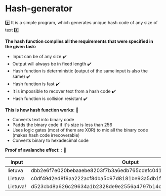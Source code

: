 # Hash-generator

:hash: It is a simple program, which generates unique hash code of any size of text :hash:

**The hash function complies all the requirements that were specified in the given task:**
* Input can be of any size  :heavy_check_mark:
* Output will always be in fixed length  :heavy_check_mark:
* Hash function is deterministic (output of the same input is also the same)  :heavy_check_mark:
* Hash function is fast  :heavy_check_mark:
* It is impossible to recover text from a hash code  :heavy_check_mark:
* Hash function is collision resistant  :heavy_check_mark:

**This is how hash function works:** :snail:

* Converts text into binary code
* Padds the binary code if it's size is less than 256
* Uses logic gates (most of them are XOR) to mix all the binary code (makes hash code irrecoverable)
* Converts binary to hexadecimal code

**Proof of avalanche effect:** : :volcano:

|   Input    |                         Output                                     |
|------------|--------------------------------------------------------------------|
|  lietuva   |  dbb2e6f7e020bebaaebe8203f7b3a6edb765cdefc0417d755086e2dc54a3a78f  | 
|  Lietuva   |  c0df49d2ed8f9aa222acf8dba5c97d8181be93a5db1f354446fd2fca2f6eb3df  |
|  Lietuva!  |  d523cbd8a626c29634a1b2328de9e2556a4797b14c4d852c33bede1b07b67d15  |

